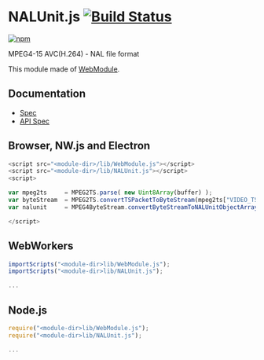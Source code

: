 # NALUnit.js [![Build Status](https://travis-ci.org/uupaa/NALUnit.js.svg)](https://travis-ci.org/uupaa/NALUnit.js)

[![npm](https://nodei.co/npm/uupaa.nalunit.js.svg?downloads=true&stars=true)](https://nodei.co/npm/uupaa.nalunit.js/)

MPEG4-15 AVC(H.264) - NAL file format

This module made of [WebModule](https://github.com/uupaa/WebModule).

## Documentation
- [Spec](https://github.com/uupaa/NALUnit.js/wiki/)
- [API Spec](https://github.com/uupaa/NALUnit.js/wiki/NALUnit)

## Browser, NW.js and Electron

```js
<script src="<module-dir>/lib/WebModule.js"></script>
<script src="<module-dir>/lib/NALUnit.js"></script>
<script>

var mpeg2ts     = MPEG2TS.parse( new Uint8Array(buffer) );
var byteStream  = MPEG2TS.convertTSPacketToByteStream(mpeg2ts["VIDEO_TS_PACKET"]);
var nalunit     = MPEG4ByteStream.convertByteStreamToNALUnitObjectArray(byteStream);

</script>
```

## WebWorkers

```js
importScripts("<module-dir>lib/WebModule.js");
importScripts("<module-dir>lib/NALUnit.js");

...
```

## Node.js

```js
require("<module-dir>lib/WebModule.js");
require("<module-dir>lib/NALUnit.js");

...
```

